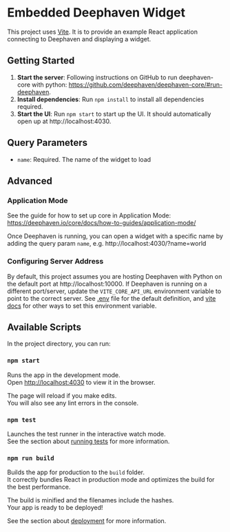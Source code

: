# Embedded Deephaven Widget

This project uses [Vite](https://vitejs.dev/guide/). It is to provide an example React application connecting to Deephaven and displaying a widget.

## Getting Started

1. **Start the server**: Following instructions on GitHub to run deephaven-core with python: https://github.com/deephaven/deephaven-core/#run-deephaven.
2. **Install dependencies**: Run `npm install` to install all dependencies required.
3. **Start the UI**: Run `npm start` to start up the UI. It should automatically open up at http://localhost:4030.

## Query Parameters

- `name`: Required. The name of the widget to load

## Advanced

### Application Mode

See the guide for how to set up core in Application Mode: https://deephaven.io/core/docs/how-to-guides/application-mode/

Once Deephaven is running, you can open a widget with a specific name by adding the query param `name`, e.g. http://localhost:4030/?name=world

### Configuring Server Address

By default, this project assumes you are hosting Deephaven with Python on the default port at http://localhost:10000. If Deephaven is running on a different port/server, update the `VITE_CORE_API_URL` environment variable to point to the correct server. See [.env](./.env) file for the default definition, and [vite docs](https://vitejs.dev/guide/env-and-mode.html#env-variables-and-modes) for other ways to set this environment variable.

## Available Scripts

In the project directory, you can run:

### `npm start`

Runs the app in the development mode.\
Open [http://localhost:4030](http://localhost:4030) to view it in the browser.

The page will reload if you make edits.\
You will also see any lint errors in the console.

### `npm test`

Launches the test runner in the interactive watch mode.\
See the section about [running tests](https://facebook.github.io/create-react-app/docs/running-tests) for more information.

### `npm run build`

Builds the app for production to the `build` folder.\
It correctly bundles React in production mode and optimizes the build for the best performance.

The build is minified and the filenames include the hashes.\
Your app is ready to be deployed!

See the section about [deployment](https://facebook.github.io/create-react-app/docs/deployment) for more information.
